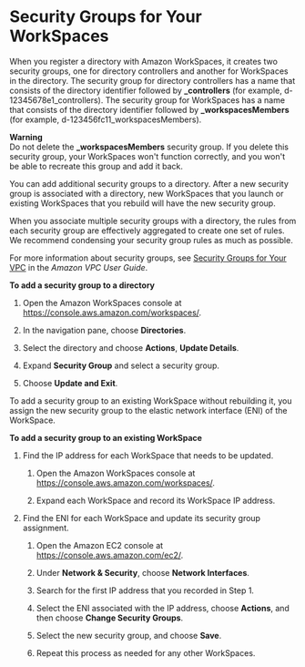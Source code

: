 # Security Groups for Your WorkSpaces<a name="amazon-workspaces-security-groups"></a>

When you register a directory with Amazon WorkSpaces, it creates two security groups, one for directory controllers and another for WorkSpaces in the directory\. The security group for directory controllers has a name that consists of the directory identifier followed by **\_controllers** \(for example, d\-12345678e1\_controllers\)\. The security group for WorkSpaces has a name that consists of the directory identifier followed by **\_workspacesMembers** \(for example, d\-123456fc11\_workspacesMembers\)\.

**Warning**  
Do not delete the **\_workspacesMembers** security group\. If you delete this security group, your WorkSpaces won't function correctly, and you won't be able to recreate this group and add it back\. 

You can add additional security groups to a directory\. After a new security group is associated with a directory, new WorkSpaces that you launch or existing WorkSpaces that you rebuild will have the new security group\.

When you associate multiple security groups with a directory, the rules from each security group are effectively aggregated to create one set of rules\. We recommend condensing your security group rules as much as possible\.

For more information about security groups, see [ Security Groups for Your VPC](https://docs.aws.amazon.com/vpc/latest/userguide/VPC_SecurityGroups.html) in the *Amazon VPC User Guide*\.

**To add a security group to a directory**

1. Open the Amazon WorkSpaces console at [https://console\.aws\.amazon\.com/workspaces/](https://console.aws.amazon.com/workspaces/)\.

1. In the navigation pane, choose **Directories**\.

1. Select the directory and choose **Actions**, **Update Details**\.

1. Expand **Security Group** and select a security group\.

1. Choose **Update and Exit**\.

To add a security group to an existing WorkSpace without rebuilding it, you assign the new security group to the elastic network interface \(ENI\) of the WorkSpace\.

**To add a security group to an existing WorkSpace**

1. Find the IP address for each WorkSpace that needs to be updated\.

   1. Open the Amazon WorkSpaces console at [https://console\.aws\.amazon\.com/workspaces/](https://console.aws.amazon.com/workspaces/)\.

   1. Expand each WorkSpace and record its WorkSpace IP address\.

1. Find the ENI for each WorkSpace and update its security group assignment\.

   1. Open the Amazon EC2 console at [https://console\.aws\.amazon\.com/ec2/](https://console.aws.amazon.com/ec2/)\.

   1. Under **Network & Security**, choose **Network Interfaces**\.

   1. Search for the first IP address that you recorded in Step 1\.

   1. Select the ENI associated with the IP address, choose **Actions**, and then choose **Change Security Groups**\.

   1. Select the new security group, and choose **Save**\.

   1. Repeat this process as needed for any other WorkSpaces\. 

